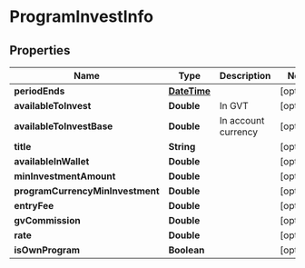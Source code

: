 
# ProgramInvestInfo

## Properties
Name | Type | Description | Notes
------------ | ------------- | ------------- | -------------
**periodEnds** | [**DateTime**](DateTime.md) |  |  [optional]
**availableToInvest** | **Double** | In GVT |  [optional]
**availableToInvestBase** | **Double** | In account currency |  [optional]
**title** | **String** |  |  [optional]
**availableInWallet** | **Double** |  |  [optional]
**minInvestmentAmount** | **Double** |  |  [optional]
**programCurrencyMinInvestment** | **Double** |  |  [optional]
**entryFee** | **Double** |  |  [optional]
**gvCommission** | **Double** |  |  [optional]
**rate** | **Double** |  |  [optional]
**isOwnProgram** | **Boolean** |  |  [optional]



